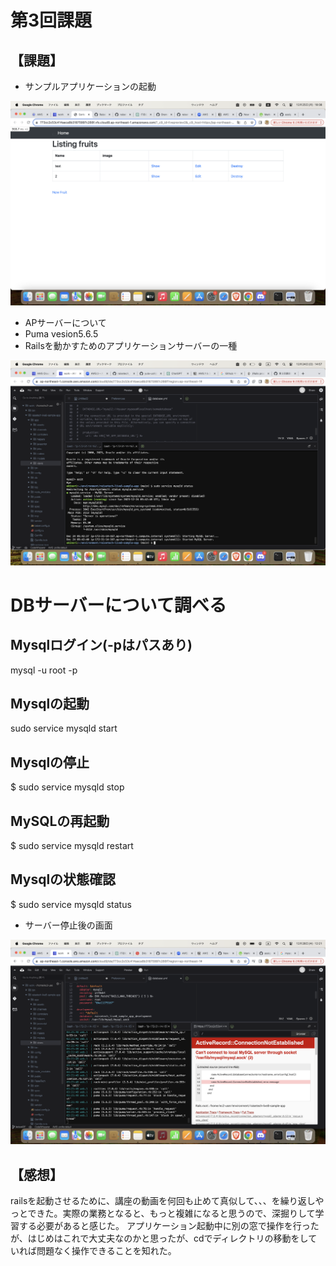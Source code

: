 # 第3回課題

## 【課題】
- サンプルアプリケーションの起動

![画像１](第３回課題１.png)


- APサーバーについて
- Puma vesion5.6.5
- Railsを動かすためのアプリケーションサーバーの一種

![画像２](第３回課題２.png)


# DBサーバーについて調べる

## Mysqlログイン(-pはパスあり)
mysql -u root -p
## Mysqlの起動
sudo service mysqld start
## Mysqlの停止
$ sudo service mysqld stop
## MySQLの再起動
$ sudo service mysqld restart
## Mysqlの状態確認
$ sudo service mysqld status

- サーバー停止後の画面

![画像３](第３回課題３.png)


## 【感想】
railsを起動させるために、講座の動画を何回も止めて真似して、、、を繰り返しやっとできた。実際の業務となると、もっと複雑になると思うので、深掘りして学習する必要があると感じた。
アプリケーション起動中に別の窓で操作を行ったが、はじめはこれで大丈夫なのかと思ったが、cdでディレクトリの移動をしていれば問題なく操作できることを知れた。
